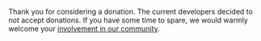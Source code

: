 Thank you for considering a donation. The current developers decided to not accept donations. If you have some time to spare, we would warmly welcome your [involvement in our community](/contribute).
